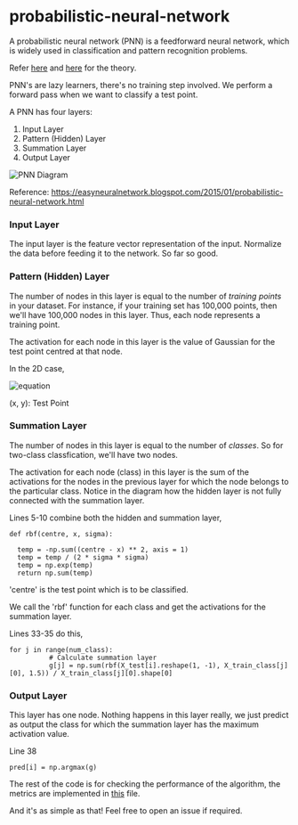 # probabilistic-neural-network

A probabilistic neural network (PNN) is a feedforward neural network, which is widely used in classification and pattern recognition problems.

Refer [here](https://en.wikipedia.org/wiki/Probabilistic_neural_network) and [here](http://www.personal.reading.ac.uk/~sis01xh/teaching/CY2D2/Pattern3.pdf) for the theory. 

PNN's are lazy learners, there's no training step involved. We perform a forward pass when we want to classify a test point.

A PNN has four layers:
1. Input Layer
2. Pattern (Hidden) Layer
3. Summation Layer
4. Output Layer

![PNN Diagram](https://raw.githubusercontent.com/vdevmcitylp/probabilistic-neural-network/master/Photos/pnn.JPG "PNN Diagram")

Reference: https://easyneuralnetwork.blogspot.com/2015/01/probabilistic-neural-network.html

### Input Layer

The input layer is the feature vector representation of the input. Normalize the data before feeding it to the network.
So far so good.

### Pattern (Hidden) Layer

The number of nodes in this layer is equal to the number of *training points* in your dataset. For instance, if your training set has 100,000 points, then we'll have 100,000 nodes in this layer. Thus, each node represents a training point.

The activation for each node in this layer is the value of Gaussian for the test point centred at that node.

In the 2D case, 

![equation](https://raw.githubusercontent.com/vdevmcitylp/probabilistic-neural-network/master/Photos/CodeCogsEqn.gif)

(x, y): Test Point

### Summation Layer

The number of nodes in this layer is equal to the number of *classes*. So for two-class classfication, we'll have two nodes.

The activation for each node (class) in this layer is the sum of the activations for the nodes in the previous layer for which the node belongs to the particular class. Notice in the diagram how the hidden layer is not fully connected with the summation layer.

Lines 5-10 combine both the hidden and summation layer,

    def rbf(centre, x, sigma):
    
      temp = -np.sum((centre - x) ** 2, axis = 1)
      temp = temp / (2 * sigma * sigma)
      temp = np.exp(temp)
      return np.sum(temp)

'centre' is the test point which is to be classified.

We call the 'rbf' function for each class and get the activations for the summation layer. 

Lines 33-35 do this,

    for j in range(num_class):
			  # Calculate summation layer
			  g[j] = np.sum(rbf(X_test[i].reshape(1, -1), X_train_class[j][0], 1.5)) / X_train_class[j][0].shape[0]
      
### Output Layer

This layer has one node. Nothing happens in this layer really, we just predict as output the class for which the summation layer has the maximum activation value.

Line 38

    pred[i] = np.argmax(g)
    
The rest of the code is for checking the performance of the algorithm, the metrics are implemented in [this](https://github.com/vdevmcitylp/probabilistic-neural-network/blob/master/performance_metrics.py) file.

And it's as simple as that! Feel free to open an issue if required.
